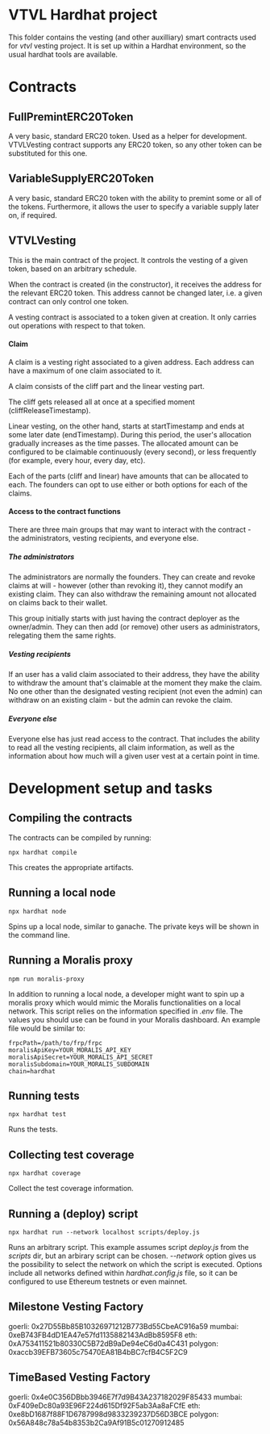 # VTVL Hardhat project

This folder contains the vesting (and other auxilliary) smart contracts used for _vtvl_ vesting project. It is set up within a Hardhat environment, so the usual hardhat tools are available.

# Contracts

## FullPremintERC20Token

A very basic, standard ERC20 token. Used as a helper for development. VTVLVesting contract supports any ERC20 token, so any other token can be substituted for this one.

## VariableSupplyERC20Token

A very basic, standard ERC20 token with the ability to premint some or all of the tokens. Furthermore, it allows the user to specify a variable supply later on, if required.

## VTVLVesting

This is the main contract of the project. It controls the vesting of a given token, based on an arbitrary schedule.

When the contract is created (in the constructor), it receives the address for the relevant ERC20 token. This address cannot be changed later, i.e. a given contract can only control one token.

A vesting contract is associated to a token given at creation. It only carries out operations with respect to that token.

#### Claim

A claim is a vesting right associated to a given address. Each address can have a maximum of one claim associated to it.

A claim consists of the cliff part and the linear vesting part.

The cliff gets released all at once at a specified moment (cliffReleaseTimestamp).

Linear vesting, on the other hand, starts at startTimestamp and ends at some later date (endTimestamp). During this period, the user's allocation gradually increases as the time passes. The allocated amount can be configured to be claimable continuously (every second), or less frequently (for example, every hour, every day, etc).

Each of the parts (cliff and linear) have amounts that can be allocated to each. The founders can opt to use either or both options for each of the claims.

#### Access to the contract functions

There are three main groups that may want to interact with the contract - the administrators, vesting recipients, and everyone else.

##### The administrators

The administrators are normally the founders. They can create and revoke claims at will - however (other than revoking it), they cannot modify an existing claim. They can also withdraw the remaining amount not allocated on claims back to their wallet.

This group initially starts with just having the contract deployer as the owner/admin. They can then add (or remove) other users as administrators, relegating them the same rights.

##### Vesting recipients

If an user has a valid claim associated to their address, they have the ability to withdraw the amount that's claimable at the moment they make the claim. No one other than the designated vesting recipient (not even the admin) can withdraw on an existing claim - but the admin can revoke the claim.

##### Everyone else

Everyone else has just read access to the contract. That includes the ability to read all the vesting recipients, all claim information, as well as the information about how much will a given user vest at a certain point in time.

# Development setup and tasks

## Compiling the contracts

The contracts can be compiled by running:

```shell
npx hardhat compile
```

This creates the appropriate artifacts.

## Running a local node

```shell
npx hardhat node
```

Spins up a local node, similar to ganache. The private keys will be shown in the command line.

## Running a Moralis proxy

```shell
npm run moralis-proxy
```

In addition to running a local node, a developer might want to spin up a moralis proxy which would mimic the Moralis functionalities on a local network. This script relies on the information specified in _.env_ file. The values you should use can be found in your Moralis dashboard. An example file would be similar to:

```
frpcPath=/path/to/frp/frpc
moralisApiKey=YOUR_MORALIS_API_KEY
moralisApiSecret=YOUR_MORALIS_API_SECRET
moralisSubdomain=YOUR_MORALIS_SUBDOMAIN
chain=hardhat
```

## Running tests

```shell
npx hardhat test
```

Runs the tests.

## Collecting test coverage

```shell
npx hardhat coverage
```

Collect the test coverage information.

## Running a (deploy) script

```shell
npx hardhat run --network localhost scripts/deploy.js
```

Runs an arbitrary script. This example assumes script _deploy.js_ from the _scripts_ dir, but an arbirary script can be chosen. _--network_ option gives us the possibility to select the network on which the script is executed. Options include all networks defined within _hardhat.config.js_ file, so it can be configured to use Ethereum testnets or even mainnet.

## Milestone Vesting Factory

goerli: 0x27D55Bb85B10326971212B773Bd55CbeAC916a59
mumbai: 0xeB743FB4dD1EA47e57fd1135882143AdBb8595F8
eth: 0xA753411521b80330C5B72dB9aDe94eC6d0a4C431
polygon: 0xaccb39EFB73605c75470EA81B4bBC7cfB4C5F2C9

## TimeBased Vesting Factory

goerli: 0x4e0C356DBbb3946E7f7d9B43A237182029F85433
mumbai: 0xF409eDc80a93E96F224d615Df92F5ab3Aa8aFCfE
eth: 0xe8bD1687f88F1D6787998d9833239237D56D3BCE
polygon: 0x56A848c78a54b8353b2Ca9Af91B5c01270912485
